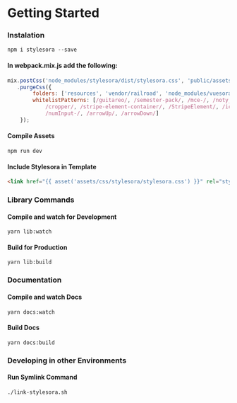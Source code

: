 # Getting Started

### Instalation
`npm i stylesora --save`

#### In webpack.mix.js add the following:

```js
mix.postCss('node_modules/stylesora/dist/stylesora.css', 'public/assets/css/stylesora')
   .purgeCss({
        folders: ['resources', 'vendor/railroad', 'node_modules/vuesora'],
        whitelistPatterns: [/guitareo/, /semester-pack/, /mce-/, /noty_/, /no-scroll/, /hide-/, /intercom-/, /flatpickr-/,
            /cropper/, /stripe-element-container/, /StripeElement/, /icon-/, /numInput/, /flatpickr/, /cur-year/,
            /numInput-/, /arrowUp/, /arrowDown/]
    });
```

#### Compile Assets
`npm run dev`

#### Include Stylesora in Template
```html
<link href="{{ asset('assets/css/stylesora/stylesora.css') }}" rel="stylesheet">
```

### Library Commands
#### Compile and watch for Development

`yarn lib:watch`
#### Build for Production

`yarn lib:build`

### Documentation
#### Compile and watch Docs
`yarn docs:watch`
#### Build Docs
`yarn docs:build`

### Developing in other Environments
#### Run Symlink Command
`./link-stylesora.sh`


